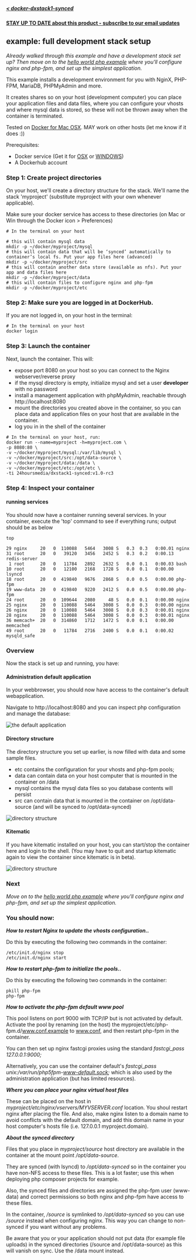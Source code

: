 ##### [< docker-dxstack1-synced](../../README.md)

**[STAY UP TO DATE about this product - subscribe to our email updates](http://eepurl.com/caYXEH)**

## example: full development stack setup


*Already walked through this example and have a development stack set up? Then move on to the [hello world php example](02-helloworld.md) where you'll configure nginx and php-fpm, and set up
                                                                                                     the simplest application.*


This example installs a development environment for you with NginX, PHP-FPM, MariaDB, PHPMyAdmin and more.

It creates shares so on your host (development computer) you can place your application files and data files,
where you can configure your vhosts and where mysql data is stored, so these will not be thrown away when the container is terminated.



Tested on [Docker for Mac OSX](https://docs.docker.com/docker-for-mac/). MAY work on other hosts (let me know if it does :))

Prerequisites:

- Docker service (Get it for [OSX](https://docs.docker.com/docker-for-mac/) or [WINDOWS](https://docs.docker.com/docker-for-windows/))
- A Dockerhub account

### Step 1: Create project directories

On your host, we'll create a directory structure for the stack. We'll name the stack 'myproject'
(substitute myproject with your own whenever applicable).

Make sure your docker service has access to these directories (on Mac or Win through the Docker icon > Preferences)

```
# In the terminal on your host

# this will contain mysql data
mkdir -p ~/docker/myproject/mysql
# this will contain data that will be ‘synced’ automatically to container’s local fs. Put your app files here (advanced)
mkdir -p ~/docker/myproject/src
# this will contain another data store (available as nfs). Put your app and data files here
mkdir -p ~/docker/myproject/data
# this will contain files to configure nginx and php-fpm
mkdir -p ~/docker/myproject/etc
```

### Step 2: Make sure you are logged in at DockerHub.

If you are not logged in, on your host in the terminal:

```
# In the terminal on your host
docker login
```

### Step 3: Launch the container

Next, launch the container. This will:

* expose port 8080 on your host so you can connect to the Nginx webserver/reverse proxy
* if the mysql directory is empty, initialize mysql and set a user **developer** with no password
* install a management application with phpMyAdmin, reachable through http://localhost:8080
* mount the directories you created above in the container, so you can place data and application
 files on your host that are available in the container.
* log you in in the shell of the container
 
 
```
# In the terminal on your host, run:
docker run --name=myproject -h=myproject.com \
-p 8080:80 \
-v ~/docker/myproject/mysql:/var/lib/mysql \
-v ~/docker/myproject/src:/opt/data-source \
-v ~/docker/myproject/data:/data \
-v ~/docker/myproject/etc:/opt/etc \
-ti 24hoursmedia/dxstack1-synced:v1.0-rc3

```

### Step 4: Inspect your container

#### running services
You should now have a container running several services. In your container, execute the 'top' command to see if everything runs;
output should be as below

```
top

29 nginx     20   0  110088   5464   3008 S   0.3  0.3   0:00.01 nginx                                                                                                                                                                                                                                                                                        
31 root      20   0   39120   3456   2452 S   0.3  0.2   0:00.13 redis-server                                                                                                                                                                                                                                                                                 
 1 root      20   0   11784   2892   2632 S   0.0  0.1   0:00.03 bash                                                                                                                                                                                                                                                                                         
10 root      20   0   12100   2168   1728 S   0.0  0.1   0:00.00 lsyncd                                                                                                                                                                                                                                                                                       
18 root      20   0  419840   9676   2868 S   0.0  0.5   0:00.00 php-fpm                                                                                                                                                                                                                                                                                      
19 www-data  20   0  419840   9220   2412 S   0.0  0.5   0:00.00 php-fpm                                                                                                                                                                                                                                                                                      
24 root      20   0  109644   2080     48 S   0.0  0.1   0:00.00 nginx                                                                                                                                                                                                                                                                                        
25 nginx     20   0  110088   5464   3008 S   0.0  0.3   0:00.00 nginx                                                                                                                                                                                                                                                                                        
26 nginx     20   0  110088   5464   3008 S   0.0  0.3   0:00.01 nginx                                                                                                                                                                                                                                                                                        
28 nginx     20   0  110088   5464   3008 S   0.0  0.3   0:00.01 nginx                                                                                                                                                                                                                                                                                        
36 memcach+  20   0  314860   1712   1472 S   0.0  0.1   0:00.00 memcached                                                                                                                                                                                                                                                                                    
49 root      20   0   11784   2716   2400 S   0.0  0.1   0:00.02 mysqld_safe 
```

### Overview

Now the stack is set up and running, you have:

#### Administration default application

In your webbrowser, you should now have access to the container's default webapplication.

Navigate to http://localhost:8080 and you can inspect php configuration and manage the database:

![the default application](assets/default-application.png)

#### Directory structure

The directory structure you set up earlier, is now filled with data and some sample files.

* etc contains the configuration for your vhosts and php-fpm pools;
* data can contain data on your host computer that is mounted in the container on /data
* mysql contains the mysql data files so you database contents will persist
* src can contain data that is mounted in the container on /opt/data-source (and will be synced to /opt/data-synced)


![directory structure](assets/project-dir-structure.png)


#### Kitematic

If you have kitematic installed on your host, you can start/stop the container here and login to the
shell. (You may have to quit and startup kitematic again to view the container since kitematic is in beta). 

![directory structure](assets/kitematic.png)

### Next

*Move on to the [hello world php example](02-helloworld.md) where you'll configure nginx and php-fpm, and set up
the simplest application.*


### You should now:

***How to restart Nginx to update the vhosts configuration..***

Do this by executing the following two commands in the container:
```
/etc/init.d/nginx stop
/etc/init.d/nginx start
```

***How to restart php-fpm to initialize the pools..***

Do this by executing the following two commands in the container:
```
pkill php-fpm
php-fpm
```

***How to activate the php-fpm default www pool***

This pool listens on port 9000 with TCP/IP but is not activated by default. Activate the pool by 
renaming (on the host) the myproject/etc/php-fpm.d/www.conf.example to www.conf, and then restart php-fpm in the
container.

You can then set up nginx fastcgi proxies using the standard *fastcgi_pass 127.0.0.1:9000;*

Alternatively, you can use the container default's *fastcgi_pass unix:/var/run/php5fpm-www-default.sock;* which
is also used by the administration application (but has limited resources).

***Where you can place your nginx virtual host files***

These can be placed on the host in *myproject/etc/nginx/vservers/MYVSERVER.conf* location.
You shoul restart nginx after placing the file. And also, make nginx listen to a domain name
to avoid conflicts with the default domain, and add this domain name in your host computer's hosts file
(i.e. 127.0.0.1 myproject.domain).

***About the synced directory***

Files that you place in *myproject/source* host directory are available in the container at the mount
point */opt/data-source*.

They are synced (with lsyncd) to */opt/data-synced* so in the container you have non-NFS access to these files.
This is a lot faster; use this when deploying php composer projects for example.

Also, the synced files and directories are assigned the php-fpm user (www-data)
and correct permissions so both nginx and php-fpm have access to these files.

In the container, */source* is symlinked to */opt/data-synced* so you can use */source* instead when configuring
nginx. This way you can change to non-synced if you want without any problems.

Be aware that you or your application should not put data (for example file uploads) in the synced
directories (/source and /opt/data-source) as this will vanish on sync. Use the /data mount instead.


